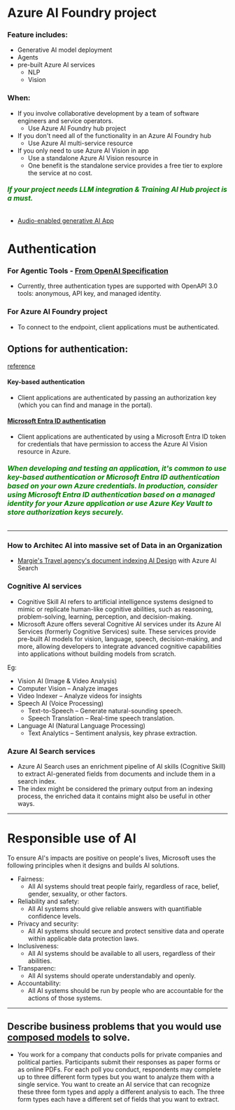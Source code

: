 #  Azure AI Foundry project
### Feature includes:
   - Generative AI model deployment
   - Agents
   - pre-built Azure AI services
     - NLP
     - Vision
     
### When:
   - If you involve collaborative development by a team of software engineers and service operators. 
     - Use Azure AI Foundry hub project
   - If you don't need all of the functionality in an Azure AI Foundry hub
     - Use Azure AI multi-service resource 
   - If you only need to use Azure AI Vision in app
     - Use a standalone Azure AI Vision resource in 
     - One benefit is the standalone service provides a free tier to explore the service at no cost.

###### <span style="color: green;font-weight: bold; font-size: 16px;"> If your project needs LLM integration & Training AI Hub project is a must.</span>
- [Audio-enabled generative AI App](https://microsoftlearning.github.io/mslearn-ai-language/Instructions/Exercises/09-audio-chat.html)

# Authentication

### For Agentic Tools - [From OpenAI Specification](https://learn.microsoft.com/en-us/training/modules/build-agent-with-custom-tools/4-how-use-custom-tools)
 - Currently, three authentication types are supported with OpenAPI 3.0 tools: anonymous, API key, and managed identity.

 ### For Azure AI Foundry project

   - To connect to the endpoint, client applications must be authenticated. 


## Options for authentication: 
[reference](https://learn.microsoft.com/en-us/training/modules/analyze-images/2-provision-computer-vision-resource)
#### Key-based authentication
   - Client applications are authenticated by passing an authorization key (which you can find and manage in the portal).
#### [Microsoft Entra ID authentication](https://learn.microsoft.com/en-us/training/modules/work-form-recognizer/3-get-started)
   - Client applications are authenticated by using a Microsoft Entra ID token for credentials that have permission to access the Azure AI Vision resource in Azure.

###### <span style="color: green;font-weight: bold; font-size: 16px;">When developing and testing an application, it's common to use key-based authentication or Microsoft Entra ID authentication based on your own Azure credentials. In production, consider using Microsoft Entra ID authentication based on a managed identity for your Azure application or use Azure Key Vault to store authorization keys securely.</span>

---

### How to Architec AI into massive set of Data in an Organization
 - [Margie's Travel agency's document indexing AI Design](https://learn.microsoft.com/en-us/training/modules/create-azure-cognitive-search-solution/1-introduction) with Azure AI Search

 ### Cognitive AI services

 - Cognitive Skill AI refers to artificial intelligence systems designed to mimic or replicate human-like cognitive abilities, such as reasoning, problem-solving, learning, perception, and decision-making. 
 - Microsoft Azure offers several Cognitive AI services under its Azure AI Services (formerly Cognitive Services) suite. These services provide pre-built AI models for vision, language, speech, decision-making, and more, allowing developers to integrate advanced cognitive capabilities into applications without building models from scratch.

 Eg:
 -  Vision AI (Image & Video Analysis)
   - Computer Vision – Analyze images
   - Video Indexer – Analyze videos for insights
- Speech AI (Voice Processing)
   - Text-to-Speech – Generate natural-sounding speech.
   - Speech Translation – Real-time speech translation.
- Language AI (Natural Language Processing)  
   - Text Analytics – Sentiment analysis, key phrase extraction.

 ### Azure AI Search services
- Azure AI Search uses an enrichment pipeline of AI skills (Cognitive Skill) to extract AI-generated fields from documents and include them in a search index.
- The index might be considered the primary output from an indexing process, the enriched data it contains might also be useful in other ways.

---

# Responsible use of AI

To ensure AI's impacts are positive on people's lives, Microsoft uses the following principles when it designs and builds AI solutions.

- Fairness:
  - All AI systems should treat people fairly, regardless of race, belief, gender, sexuality, or other factors.
- Reliability and safety:
  - All AI systems should give reliable answers with quantifiable confidence levels.
- Privacy and security:
  - All AI systems should secure and protect sensitive data and operate within applicable data protection laws.
- Inclusiveness: 
  - All AI systems should be available to all users, regardless of their abilities.
- Transparenc:
  - All AI systems should operate understandably and openly.
- Accountability:
  - All AI systems should be run by people who are accountable for the actions of those systems.


----
## Describe business problems that you would use [composed models](https://learn.microsoft.com/en-us/training/modules/create-composed-form-recognizer-model/1-introduction) to solve.
- You work for a company that conducts polls for private companies and political parties. Participants submit their responses as paper forms or as online PDFs. For each poll you conduct, respondents may complete up to three different form types but you want to analyze them with a single service. You want to create an AI service that can recognize these three form types and apply a different analysis to each. The three form types each have a different set of fields that you want to extract.